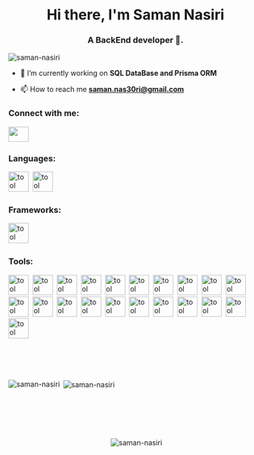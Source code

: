 <h1 align="center">Hi there, I'm Saman Nasiri </h1>
<h3 align="center">A BackEnd developer 🚀.</h3>

<p align="left"> <img src="https://komarev.com/ghpvc/?username=saman-nasiri&label=Profile%20views&color=blue&style=flat" alt="saman-nasiri" /> </p>

- 🔭 I’m currently working on **SQL DataBase and Prisma ORM**

- 📫 How to reach me **saman.nas30ri@gmail.com**

<h3 align="left">Connect with me:</h3>
<p align="left">
<a href="https://www.linkedin.com/in/saman-nasiri-59b1b11a7/" target="blank"><img align="center" src="https://cdn.jsdelivr.net/gh/devicons/devicon/icons/linkedin/linkedin-original.svg" alt="" height="30" width="40" /></a>
</p>

<div align="left">
<h3 >Languages:</h3>
<p > 
<!-- <img src='https://cdn.jsdelivr.net/gh/devicons/devicon/icons/go/go-original-wordmark.svg' alt="tool" width="40" height="40"/>&nbsp; -->
<!-- <img src='https://cdn.jsdelivr.net/gh/devicons/devicon/icons/rust/rust-plain.svg' alt="tool" width="40" height="40"/>&nbsp; -->
<!-- <img src='https://cdn.jsdelivr.net/gh/devicons/devicon/icons/nodejs/nodejs-original-wordmark.svg' alt="tool" width="40" height="40"/>&nbsp; -->
<img src='https://cdn.jsdelivr.net/gh/devicons/devicon/icons/javascript/javascript-original.svg' alt="tool" width="40" height="40"/>&nbsp;
<img src='https://cdn.jsdelivr.net/gh/devicons/devicon/icons/typescript/typescript-original.svg' alt="tool" width="40" height="40"/>&nbsp;
<!-- <img src='https://cdn.jsdelivr.net/gh/devicons/devicon/icons/csharp/csharp-original.svg' alt="tool" width="40" height="40"/> -->
</p>
<h3 >Frameworks:</h3>
<p >
<!-- <img src='https://cdn.jsdelivr.net/gh/devicons/devicon/icons/nestjs/nestjs-plain-wordmark.svg' alt="tool" width="40" height="40"/>&nbsp; -->
<img src='https://cdn.jsdelivr.net/gh/devicons/devicon/icons/express/express-original-wordmark.svg' alt="tool" width="40" height="40"/>&nbsp;
<!-- <img src='https://cdn.jsdelivr.net/gh/devicons/devicon/icons/dotnetcore/dotnetcore-original.svg' alt="tool" width="40" height="40"/>&nbsp; -->
<!-- <img src='https://cdn.jsdelivr.net/gh/devicons/devicon/icons/dot-net/dot-net-original-wordmark.svg' alt="tool" width="40" height="40"/> -->
</p>
<h3 >Tools:</h3>
<p >
<img src='https://cdn.jsdelivr.net/gh/devicons/devicon/icons/npm/npm-original-wordmark.svg' alt="tool" width="40" height="40"/>&nbsp;
<!-- <img src='https://cdn.jsdelivr.net/gh/devicons/devicon/icons/yarn/yarn-original-wordmark.svg' alt="tool" width="40" height="40"/>&nbsp; -->
<!-- <img src='https://cdn.jsdelivr.net/gh/devicons/devicon/icons/nuget/nuget-original-wordmark.svg' alt="tool" width="40" height="40"/>&nbsp; -->
<img src='https://cdn.jsdelivr.net/gh/devicons/devicon/icons/socketio/socketio-original-wordmark.svg' alt="tool" width="40" height="40"/>&nbsp;
<img src='https://cdn.jsdelivr.net/gh/devicons/devicon/icons/graphql/graphql-plain-wordmark.svg' alt="tool" width="40" height="40"/>&nbsp;
<img src='https://cdn.jsdelivr.net/gh/devicons/devicon/icons/eslint/eslint-original-wordmark.svg' alt="tool" width="40" height="40"/>&nbsp;
<img src='https://cdn.jsdelivr.net/gh/devicons/devicon/icons/jest/jest-plain.svg' alt="tool" width="40" height="40"/>&nbsp;
<!-- <img src='https://cdn.jsdelivr.net/gh/devicons/devicon/icons/apachekafka/apachekafka-original-wordmark.svg' alt="tool" width="40" height="40"/>&nbsp; -->
<!-- <img src='https://cdn.jsdelivr.net/gh/devicons/devicon/icons/amazonwebservices/amazonwebservices-original-wordmark.svg' alt="tool" width="40" height="40"/>&nbsp; -->
<!-- <img src='https://cdn.jsdelivr.net/gh/devicons/devicon/icons/azure/azure-original-wordmark.svg' alt="tool" width="40" height="40"/>&nbsp; -->
<img src='https://cdn.jsdelivr.net/gh/devicons/devicon/icons/docker/docker-original-wordmark.svg' alt="tool" width="40" height="40"/>&nbsp;
<img src='https://cdn.jsdelivr.net/gh/devicons/devicon/icons/kubernetes/kubernetes-plain-wordmark.svg' alt="tool" width="40" height="40"/>&nbsp;
<img src='https://cdn.jsdelivr.net/gh/devicons/devicon/icons/nginx/nginx-original.svg' alt="tool" width="40" height="40"/>&nbsp;
<!-- <img src='https://cdn.jsdelivr.net/gh/devicons/devicon/icons/prometheus/prometheus-original-wordmark.svg' alt="tool" width="40" height="40"/>&nbsp; -->
<!-- <img src='https://cdn.jsdelivr.net/gh/devicons/devicon/icons/grafana/grafana-original-wordmark.svg' alt="tool" width="40" height="40"/>&nbsp; -->
<!-- <img src='https://cdn.jsdelivr.net/gh/devicons/devicon/icons/firebase/firebase-plain-wordmark.svg' alt="tool" width="40" height="40"/>&nbsp; -->
<img src='https://cdn.jsdelivr.net/gh/devicons/devicon/icons/git/git-original-wordmark.svg' alt="tool" width="40" height="40"/>&nbsp;
<img src='https://cdn.jsdelivr.net/gh/devicons/devicon/icons/github/github-original-wordmark.svg' alt="tool" width="40" height="40"/>&nbsp;
<img src='https://cdn.jsdelivr.net/gh/devicons/devicon/icons/gitlab/gitlab-original-wordmark.svg' alt="tool" width="40" height="40"/>&nbsp;
<img src='https://cdn.jsdelivr.net/gh/devicons/devicon/icons/mongodb/mongodb-original-wordmark.svg' alt="tool" width="40" height="40"/>&nbsp;
<img src='https://cdn.jsdelivr.net/gh/devicons/devicon/icons/mysql/mysql-original-wordmark.svg' alt="tool" width="40" height="40"/>&nbsp;
<img src='https://cdn.jsdelivr.net/gh/devicons/devicon/icons/postgresql/postgresql-original-wordmark.svg' alt="tool" width="40" height="40"/>&nbsp;
<img src='https://cdn.jsdelivr.net/gh/devicons/devicon/icons/sqlite/sqlite-original-wordmark.svg' alt="tool" width="40" height="40"/>&nbsp;
<img src='https://cdn.jsdelivr.net/gh/devicons/devicon/icons/redis/redis-original-wordmark.svg' alt="tool" width="40" height="40"/>&nbsp;
<img src='https://cdn.jsdelivr.net/gh/devicons/devicon/icons/ubuntu/ubuntu-plain-wordmark.svg' alt="tool" width="40" height="40"/>&nbsp;
<img src='https://cdn.jsdelivr.net/gh/devicons/devicon/icons/linux/linux-original.svg' alt="tool" width="40" height="40"/>&nbsp;
<!-- <img src='https://cdn.jsdelivr.net/gh/devicons/devicon/icons/codecov/codecov-plain.svg' alt="tool" width="40" height="40"/>&nbsp; -->
<!-- <img src='https://cdn.jsdelivr.net/gh/devicons/devicon/icons/confluence/confluence-original-wordmark.svg' alt="tool" width="40" height="40"/>&nbsp; -->
<img src='https://cdn.jsdelivr.net/gh/devicons/devicon/icons/slack/slack-original.svg' alt="tool" width="40" height="40"/>&nbsp;
<img src='https://cdn.jsdelivr.net/gh/devicons/devicon/icons/jira/jira-original-wordmark.svg' alt="tool" width="40" height="40"/>&nbsp;
<img src='https://cdn.jsdelivr.net/gh/devicons/devicon/icons/trello/trello-plain-wordmark.svg' alt="tool" width="40" height="40"/>&nbsp;
</p>
</br></br></br>
<p><img align="left" src="https://github-readme-stats.vercel.app/api?username=saman-nasiri&show_icons=true&count_private=true&theme=github_dark" alt="saman-nasiri" /></p>
<p>&nbsp;<img align="center" src="https://github-readme-stats.vercel.app/api/top-langs/?username=saman-nasiri&layout=compact&hide=makefile,cmake,c%2B%2B,c,html,java,assembly,shell,css,python,typescript,ruby&theme=github_dark&exclude_repo=efcore,ReportSharp.DatabaseReporter,ReportSharp.DiscordReporter,ReportSharp.Api,dotnet_template,AppCommand,socket_sharp" alt="saman-nasiri" /></p>
</br>
</br></br></br>
<p align="center">&nbsp;<img align="center" src="https://github-profile-trophy.vercel.app/?username=saman-nasiri&theme=darkhub&no-bg=false&margin-w=20&title=Stars,MultiLanguage,Commits,Repositories,PullRequest" alt="saman-nasiri"/> </p>
